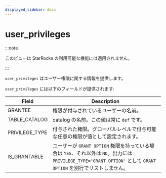 ```yaml
---
displayed_sidebar: docs
---
```


# user_privileges

:::note

このビューは StarRocks の利用可能な機能には適用されません。

:::

`user_privileges` はユーザー権限に関する情報を提供します。

`user_privileges` には以下のフィールドが提供されます:

| **Field**      | **Description**                                              |
| -------------- | ------------------------------------------------------------ |
| GRANTEE        | 権限が付与されているユーザーの名前。                        |
| TABLE_CATALOG  | catalog の名前。この値は常に `def` です。                   |
| PRIVILEGE_TYPE | 付与された権限。グローバルレベルで付与可能な任意の権限が値として設定されます。 |
| IS_GRANTABLE   | ユーザーが `GRANT OPTION` 権限を持っている場合は `YES`、それ以外は `NO`。出力には `PRIVILEGE_TYPE='GRANT OPTION'` として `GRANT OPTION` を別行でリストしません。 |